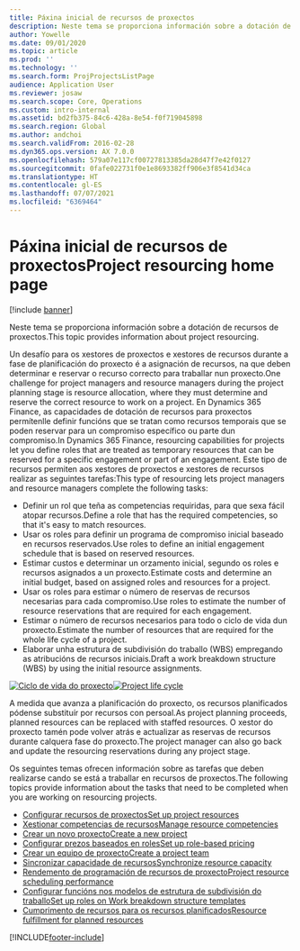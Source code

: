 ```yaml
---
title: Páxina inicial de recursos de proxectos
description: Neste tema se proporciona información sobre a dotación de recursos de proxectos.
author: Yowelle
ms.date: 09/01/2020
ms.topic: article
ms.prod: ''
ms.technology: ''
ms.search.form: ProjProjectsListPage
audience: Application User
ms.reviewer: josaw
ms.search.scope: Core, Operations
ms.custom: intro-internal
ms.assetid: bd2fb375-84c6-428a-8e54-f0f719045898
ms.search.region: Global
ms.author: andchoi
ms.search.validFrom: 2016-02-28
ms.dyn365.ops.version: AX 7.0.0
ms.openlocfilehash: 579a07e117cf00727813385da28d47f7e42f0127
ms.sourcegitcommit: 0fafe022731f0e1e8693382ff906e3f8541d34ca
ms.translationtype: HT
ms.contentlocale: gl-ES
ms.lasthandoff: 07/07/2021
ms.locfileid: "6369464"
---
```

# <a name="project-resourcing-home-page"></a><span data-ttu-id="cf0e8-103">Páxina inicial de recursos de proxectos</span><span class="sxs-lookup"><span data-stu-id="cf0e8-103">Project resourcing home page</span></span>

[!include [banner](../includes/banner.md)]

<span data-ttu-id="cf0e8-104">Neste tema se proporciona información sobre a dotación de recursos de proxectos.</span><span class="sxs-lookup"><span data-stu-id="cf0e8-104">This topic provides information about project resourcing.</span></span>

<span data-ttu-id="cf0e8-105">Un desafío para os xestores de proxectos e xestores de recursos durante a fase de planificación do proxecto é a asignación de recursos, na que deben determinar e reservar o recurso correcto para traballar nun proxecto.</span><span class="sxs-lookup"><span data-stu-id="cf0e8-105">One challenge for project managers and resource managers during the project planning stage is resource allocation, where they must determine and reserve the correct resource to work on a project.</span></span> <span data-ttu-id="cf0e8-106">En Dynamics 365 Finance, as capacidades de dotación de recursos para proxectos permítenlle definir funcións que se tratan como recursos temporais que se poden reservar para un compromiso específico ou parte dun compromiso.</span><span class="sxs-lookup"><span data-stu-id="cf0e8-106">In Dynamics 365 Finance, resourcing capabilities for projects let you define roles that are treated as temporary resources that can be reserved for a specific engagement or part of an engagement.</span></span> <span data-ttu-id="cf0e8-107">Este tipo de recursos permiten aos xestores de proxectos e xestores de recursos realizar as seguintes tarefas:</span><span class="sxs-lookup"><span data-stu-id="cf0e8-107">This type of resourcing lets project managers and resource managers complete the following tasks:</span></span>

- <span data-ttu-id="cf0e8-108">Definir un rol que teña as competencias requiridas, para que sexa fácil atopar recursos.</span><span class="sxs-lookup"><span data-stu-id="cf0e8-108">Define a role that has the required competencies, so that it's easy to match resources.</span></span>
- <span data-ttu-id="cf0e8-109">Usar os roles para definir un programa de compromiso inicial baseado en recursos reservados.</span><span class="sxs-lookup"><span data-stu-id="cf0e8-109">Use roles to define an initial engagement schedule that is based on reserved resources.</span></span>
- <span data-ttu-id="cf0e8-110">Estimar custos e determinar un orzamento inicial, segundo os roles e recursos asignados a un proxecto.</span><span class="sxs-lookup"><span data-stu-id="cf0e8-110">Estimate costs and determine an initial budget, based on assigned roles and resources for a project.</span></span>
- <span data-ttu-id="cf0e8-111">Usar os roles para estimar o número de reservas de recursos necesarias para cada compromiso.</span><span class="sxs-lookup"><span data-stu-id="cf0e8-111">Use roles to estimate the number of resource reservations that are required for each engagement.</span></span>
- <span data-ttu-id="cf0e8-112">Estimar o número de recursos necesarios para todo o ciclo de vida dun proxecto.</span><span class="sxs-lookup"><span data-stu-id="cf0e8-112">Estimate the number of resources that are required for the whole life cycle of a project.</span></span>
- <span data-ttu-id="cf0e8-113">Elaborar unha estrutura de subdivisión do traballo (WBS) empregando as atribucións de recursos iniciais.</span><span class="sxs-lookup"><span data-stu-id="cf0e8-113">Draft a work breakdown structure (WBS) by using the initial resource assignments.</span></span>

<span data-ttu-id="cf0e8-114">[![Ciclo de vida do proxecto](./media/projectresourcing02-1024x812.jpg)](./media/projectresourcing02.jpg)</span><span class="sxs-lookup"><span data-stu-id="cf0e8-114">[![Project life cycle](./media/projectresourcing02-1024x812.jpg)](./media/projectresourcing02.jpg)</span></span>

<span data-ttu-id="cf0e8-115">A medida que avanza a planificación do proxecto, os recursos planificados pódense substituír por recursos con persoal.</span><span class="sxs-lookup"><span data-stu-id="cf0e8-115">As project planning proceeds, planned resources can be replaced with staffed resources.</span></span> <span data-ttu-id="cf0e8-116">O xestor do proxecto tamén pode volver atrás e actualizar as reservas de recursos durante calquera fase do proxecto.</span><span class="sxs-lookup"><span data-stu-id="cf0e8-116">The project manager can also go back and update the resourcing reservations during any project stage.</span></span>

<span data-ttu-id="cf0e8-117">Os seguintes temas ofrecen información sobre as tarefas que deben realizarse cando se está a traballar en recursos de proxectos.</span><span class="sxs-lookup"><span data-stu-id="cf0e8-117">The following topics provide information about the tasks that need to be completed when you are working on resourcing projects.</span></span>

- [<span data-ttu-id="cf0e8-118">Configurar recursos de proxectos</span><span class="sxs-lookup"><span data-stu-id="cf0e8-118">Set up project resources</span></span>](set-up-project-resources.md)
- [<span data-ttu-id="cf0e8-119">Xestionar competencias de recursos</span><span class="sxs-lookup"><span data-stu-id="cf0e8-119">Manage resource competencies</span></span>](manage-resource-competencies.md)
- [<span data-ttu-id="cf0e8-120">Crear un novo proxecto</span><span class="sxs-lookup"><span data-stu-id="cf0e8-120">Create a new project</span></span>](create-new-project.md)
- [<span data-ttu-id="cf0e8-121">Configurar prezos baseados en roles</span><span class="sxs-lookup"><span data-stu-id="cf0e8-121">Set up role-based pricing</span></span>](set-up-role-based-pricing.md)
- [<span data-ttu-id="cf0e8-122">Crear un equipo de proxecto</span><span class="sxs-lookup"><span data-stu-id="cf0e8-122">Create a project team</span></span>](create-project-team.md)
- [<span data-ttu-id="cf0e8-123">Sincronizar capacidade de recursos</span><span class="sxs-lookup"><span data-stu-id="cf0e8-123">Synchronize resource capacity</span></span>](synchronize-resource-capacity.md)
- [<span data-ttu-id="cf0e8-124">Rendemento de programación de recursos de proxecto</span><span class="sxs-lookup"><span data-stu-id="cf0e8-124">Project resource scheduling performance</span></span>](project-scheduling-performance.md)
- [<span data-ttu-id="cf0e8-125">Configurar funcións nos modelos de estrutura de subdivisión do traballo</span><span class="sxs-lookup"><span data-stu-id="cf0e8-125">Set up roles on Work breakdown structure templates</span></span>](set-up-roles-wbs-template.md)
- [<span data-ttu-id="cf0e8-126">Cumprimento de recursos para os recursos planificados</span><span class="sxs-lookup"><span data-stu-id="cf0e8-126">Resource fulfillment for planned resources</span></span>](resource-fulfillment-planned-resources.md)


[!INCLUDE[footer-include](../includes/footer-banner.md)]